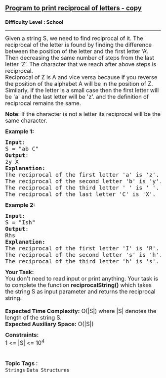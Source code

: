 <h2><a href="https://practice.geeksforgeeks.org/problems/program-to-print-reciprocal-of-letters36233623/1?page=1&difficulty[]=-2&difficulty[]=-1&difficulty[]=0&status[]=unsolved&category[]=Arrays&category[]=Strings&sortBy=accuracy">Program to print reciprocal of letters - copy</a></h2><h3>Difficulty Level : School</h3><hr><div class="problems_problem_content__Xm_eO"><p><span style="font-size:18px">Given a string S, we need to find reciprocal of it. The reciprocal of the letter is found by finding the difference between the position of the letter and the first letter ‘A’. Then decreasing the same number of steps from the last letter ‘Z’. The character that we reach after above steps is reciprocal.<br>
Reciprocal of Z is A and vice versa because if you reverse the position of the alphabet A will be in the position of Z.<br>
Similarly, if the letter is a small case then the first letter will be 'a'&nbsp;and the last letter will be 'z'. and the definition of reciprocal remains the same.</span></p>

<p><span style="font-size:18px"><strong>Note</strong>: If the character is not a letter its reciprocal will be the same character.</span></p>

<p><span style="font-size:18px"><strong>Example 1:</strong></span></p>

<pre><span style="font-size:18px"><strong>Input</strong>:
S = "ab C"
<strong>Output</strong>:
zy X
<strong>Explanation:</strong>
The reciprocal of the first letter 'a' is 'z'.
The reciprocal of the second letter 'b' is 'y'.
The reciprocal of the third letter ' ' is ' '.
The reciprocal of the last letter 'C' is 'X'.</span>
</pre>

<p><span style="font-size:18px"><strong>Example 2:</strong></span></p>

<pre><span style="font-size:18px"><strong>Input</strong>:
S = "Ish"
<strong>Output</strong>:
Rhs
<strong>Explanation:
</strong>The reciprocal of the first letter 'I' is 'R'.
The reciprocal of the second letter 's' is 'h'.
The reciprocal of the third letter 'h' is 's'.</span>
</pre>

<p><span style="font-size:18px"><strong>Your Task:&nbsp;&nbsp;</strong><br>
You don't need to read input or print anything. Your task is to complete the function&nbsp;<strong>reciprocalString()</strong>&nbsp;which takes the string S as input parameter&nbsp;and returns the reciprocal string.<br>
<br>
<strong>Expected Time Complexity:</strong>&nbsp;O(|S|) where |S|&nbsp;denotes&nbsp;the length&nbsp;of the&nbsp;string S.<br>
<strong>Expected Auxiliary Space:</strong>&nbsp;O(|S|)</span></p>

<p><span style="font-size:18px"><strong>Constraints:</strong><br>
1&nbsp;&lt;= |S| &lt;= 10<sup>4</sup></span></p>
</div><br><p><span style=font-size:18px><strong>Topic Tags : </strong><br><code>Strings</code>&nbsp;<code>Data Structures</code>&nbsp;